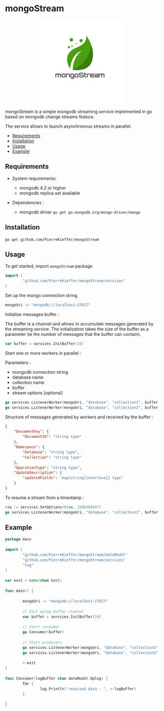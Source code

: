# mongoStream 

<p align="center">
  <img src="logo.png">
</p>

mongoStream is a simple mongodb streaming service implemented in go based on mongodb change streams feature. 

The service allows to launch asynchronous streams in parallel.  



* [Requirements](#requirements)
* [Installation](#installation)
* [Usage](#usage)
* [Example](#example)


## Requirements 

* System requirements:
	- mongodb 4.2 or higher
	- mongodb replica set available

* Dependencies : 
	- mongodb driver `go get go.mongodb.org/mongo-driver/mongo`

## Installation 

`go get github.com/PierreKieffer/mongoStream`

## Usage 

To get started, import `mongoStream` package

```go 
import (
        "github.com/PierreKieffer/mongoStream/services"
)

```

Set up the mongo connection string 

```go 
mongoUri := "mongodb://localhost:27017"
```

Initialize messages buffer : 

The buffer is a channel and allows to accumulate messages generated by the streaming service. The initialization takes the size of the buffer as a parameter (ie the number of messages that the buffer can contain).

```go
var buffer = services.InitBuffer(10) 
```

Start one or more workers in parallel :

Parameters : 
- mongodb connection string 
- database name 
- collection name 
- buffer 
- stream options [optional]

```go 
go services.ListenerWorker(mongoUri, "database", "collection1", buffer)
go services.ListenerWorker(mongoUri, "database", "collection2", buffer)
```

Structure of messages generated by workers and received by the buffer : 

```json
{
    "DocumentKey": {           
        "DocumentId": "string type"       
    },
    "Namespace": {
        "Database": "string type",        
        "Collection": "string type"
    },
    "OperationType": "string type",
    "UpdateDescription": {
        "updatedFields": "map[string]interface{} type"
    }
}

```

To resume a stream from a timestamp : 

```go 
cso := services.SetOptions(true, 1586360547)
go services.ListenerWorker(mongoUri, "database", "collection1", buffer,cso)
```

## Example 
```go
package main

import (
        "github.com/PierreKieffer/mongoStream/dataModel"
        "github.com/PierreKieffer/mongoStream/services"
        "log"
)

var exit = make(chan bool)

func main() {

        mongoUri := "mongodb://localhost:27017"

        // Init oplog buffer channel
        var buffer = services.InitBuffer(10)

        // Start consumer
        go Consumer(buffer)

        // Start producers
        go services.ListenerWorker(mongoUri, "database", "collection1", buffer)
        go services.ListenerWorker(mongoUri, "database", "collection2", buffer)

        <-exit
}

func Consumer(logBuffer chan dataModel.Oplog) {
        for {
                log.Println("reveived data : ", <-logBuffer)
        }

}

```





